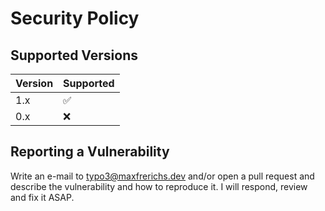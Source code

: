 # Security Policy

## Supported Versions

| Version | Supported          |
| ------- | ------------------ |
| 1.x     | :white_check_mark: |
| 0.x     | :x:                |

## Reporting a Vulnerability

Write an e-mail to typo3@maxfrerichs.dev and/or open a pull request and describe the vulnerability and how to reproduce it. I will respond, review and fix it ASAP.
